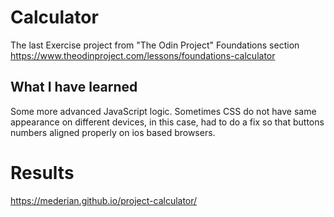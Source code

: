 # Calculator
The last Exercise project from "The Odin Project" Foundations section
https://www.theodinproject.com/lessons/foundations-calculator

## What I have learned
Some more advanced JavaScript logic. 
Sometimes CSS do not have same appearance on different devices, in this case, had to do a fix so that buttons numbers aligned properly on ios based browsers. 


# Results
https://mederian.github.io/project-calculator/

